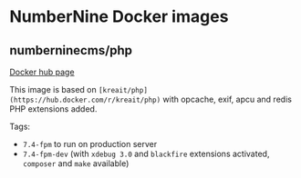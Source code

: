 # NumberNine Docker images

## numberninecms/php

[Docker hub page](https://hub.docker.com/r/numberninecms/php)

This image is based on `[kreait/php](https://hub.docker.com/r/kreait/php)` with opcache, exif, apcu and redis PHP extensions added.

Tags:

* `7.4-fpm` to run on production server
* `7.4-fpm-dev` (with `xdebug 3.0` and `blackfire` extensions activated, `composer` and `make` available)
